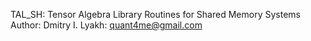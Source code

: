 TAL_SH: Tensor Algebra Library Routines for Shared Memory Systems
Author: Dmitry I. Lyakh: quant4me@gmail.com

